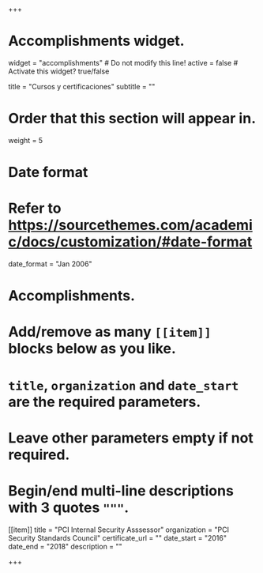 +++
# Accomplishments widget.
widget = "accomplishments"  # Do not modify this line!
active = false  # Activate this widget? true/false

title = "Cursos y certificaciones"
subtitle = ""

# Order that this section will appear in.
weight = 5

# Date format
#   Refer to https://sourcethemes.com/academic/docs/customization/#date-format
date_format = "Jan 2006"

# Accomplishments.
#   Add/remove as many `[[item]]` blocks below as you like.
#   `title`, `organization` and `date_start` are the required parameters.
#   Leave other parameters empty if not required.
#   Begin/end multi-line descriptions with 3 quotes `"""`.

[[item]]
  title = "PCI Internal Security Asssessor"
  organization = "PCI Security Standards Council"
  certificate_url = ""
  date_start = "2016"
  date_end = "2018"
  description = ""

+++
